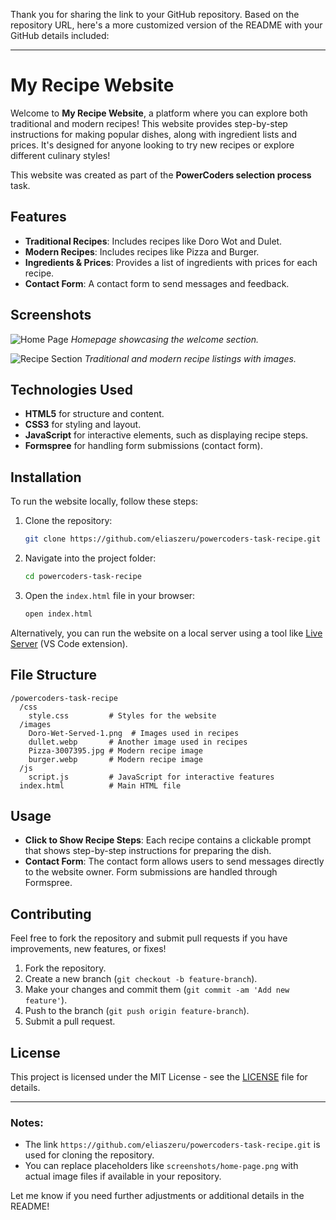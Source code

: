 Thank you for sharing the link to your GitHub repository. Based on the repository URL, here's a more customized version of the README with your GitHub details included:

---

# My Recipe Website

Welcome to **My Recipe Website**, a platform where you can explore both traditional and modern recipes! This website provides step-by-step instructions for making popular dishes, along with ingredient lists and prices. It's designed for anyone looking to try new recipes or explore different culinary styles!

This website was created as part of the **PowerCoders selection process** task.

## Features

- **Traditional Recipes**: Includes recipes like Doro Wot and Dulet.
- **Modern Recipes**: Includes recipes like Pizza and Burger.
- **Ingredients & Prices**: Provides a list of ingredients with prices for each recipe.
- **Contact Form**: A contact form to send messages and feedback.

## Screenshots

![Home Page](screenshots/home-page.png)
*Homepage showcasing the welcome section.*

![Recipe Section](screenshots/recipe-section.png)
*Traditional and modern recipe listings with images.*

## Technologies Used

- **HTML5** for structure and content.
- **CSS3** for styling and layout.
- **JavaScript** for interactive elements, such as displaying recipe steps.
- **Formspree** for handling form submissions (contact form).

## Installation

To run the website locally, follow these steps:

1. Clone the repository:

   ```bash
   git clone https://github.com/eliaszeru/powercoders-task-recipe.git
   ```

2. Navigate into the project folder:

   ```bash
   cd powercoders-task-recipe
   ```

3. Open the `index.html` file in your browser:

   ```bash
   open index.html
   ```

Alternatively, you can run the website on a local server using a tool like [Live Server](https://marketplace.visualstudio.com/items?itemName=ritwickdey.LiveServer) (VS Code extension).

## File Structure

```
/powercoders-task-recipe
  /css
    style.css         # Styles for the website
  /images
    Doro-Wet-Served-1.png  # Images used in recipes
    dullet.webp       # Another image used in recipes
    Pizza-3007395.jpg # Modern recipe image
    burger.webp       # Modern recipe image
  /js
    script.js         # JavaScript for interactive features
  index.html          # Main HTML file
```

## Usage

- **Click to Show Recipe Steps**: Each recipe contains a clickable prompt that shows step-by-step instructions for preparing the dish.
- **Contact Form**: The contact form allows users to send messages directly to the website owner. Form submissions are handled through Formspree.

## Contributing

Feel free to fork the repository and submit pull requests if you have improvements, new features, or fixes!

1. Fork the repository.
2. Create a new branch (`git checkout -b feature-branch`).
3. Make your changes and commit them (`git commit -am 'Add new feature'`).
4. Push to the branch (`git push origin feature-branch`).
5. Submit a pull request.

## License

This project is licensed under the MIT License - see the [LICENSE](LICENSE) file for details.

---

### Notes:

- The link `https://github.com/eliaszeru/powercoders-task-recipe.git` is used for cloning the repository.
- You can replace placeholders like `screenshots/home-page.png` with actual image files if available in your repository.

Let me know if you need further adjustments or additional details in the README!
